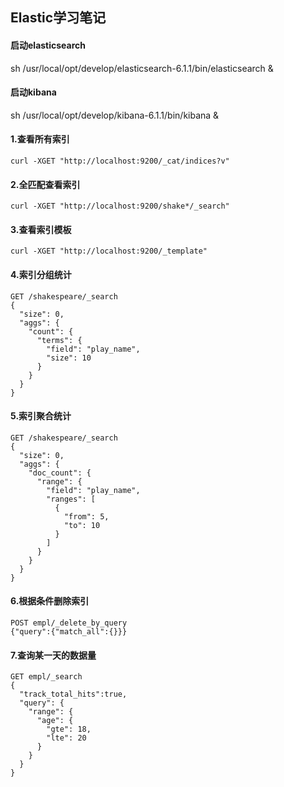 ## Elastic学习笔记
#### 启动elasticsearch
sh /usr/local/opt/develop/elasticsearch-6.1.1/bin/elasticsearch &
#### 启动kibana
sh /usr/local/opt/develop/kibana-6.1.1/bin/kibana &

#### 1.查看所有索引
````shell script
curl -XGET "http://localhost:9200/_cat/indices?v"
````
#### 2.全匹配查看索引
````shell script
curl -XGET "http://localhost:9200/shake*/_search"
````
#### 3.查看索引模板
````shell script
curl -XGET "http://localhost:9200/_template"
````
#### 4.索引分组统计
````shell script
GET /shakespeare/_search
{
  "size": 0,
  "aggs": {
    "count": {
      "terms": {
        "field": "play_name",
        "size": 10
      }
    }
  }
}
````

#### 5.索引聚合统计
````shell script
GET /shakespeare/_search
{
  "size": 0,
  "aggs": {
    "doc_count": {
      "range": {
        "field": "play_name",
        "ranges": [
          {
            "from": 5,
            "to": 10
          }
        ]
      }
    }
  }
}
````

#### 6.根据条件删除索引
````shell script
POST empl/_delete_by_query
{"query":{"match_all":{}}}
````

#### 7.查询某一天的数据量
````shell script
GET empl/_search
{
  "track_total_hits":true,
  "query": {
    "range": {
      "age": {
        "gte": 18,
        "lte": 20
      }
    }
  }
}
````